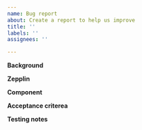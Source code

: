 ```yaml
---
name: Bug report
about: Create a report to help us improve
title: ''
labels: ''
assignees: ''

---
```


**Background**

**Zepplin**

**Component**

**Acceptance criterea**

**Testing notes**
